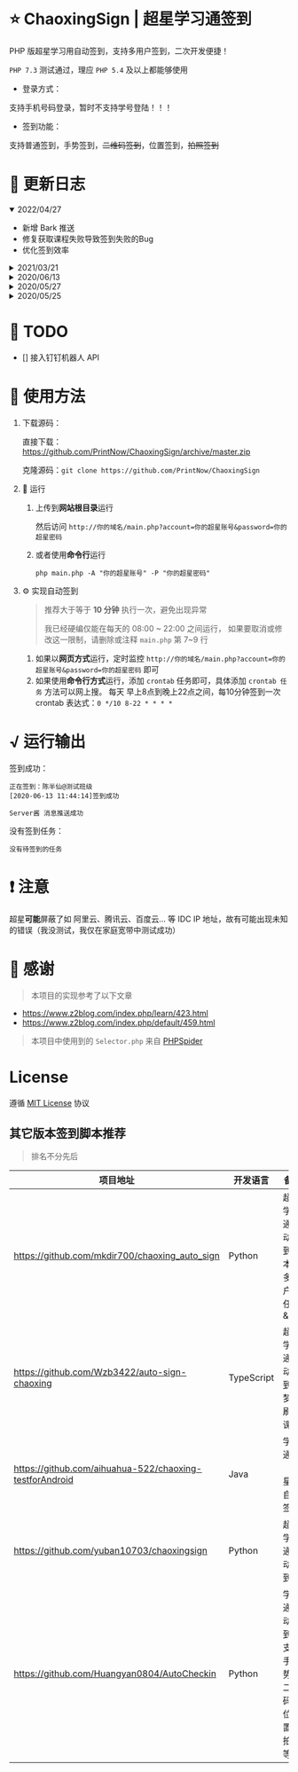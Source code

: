 # ⭐ ChaoxingSign | 超星学习通签到
PHP 版超星学习用自动签到，支持多用户签到，二次开发便捷！

`PHP 7.3` 测试通过，理应 `PHP 5.4` 及以上都能够使用

- 登录方式：

支持手机号码登录，暂时不支持学号登陆！！！

- 签到功能：

支持普通签到，手势签到，~~二维码签到~~，位置签到，~~拍照签到~~

# 🎨 更新日志
<details open>
  <summary>2022/04/27</summary>
  
- 新增 Bark 推送 
- 修复获取课程失败导致签到失败的Bug 
- 优化签到效率 
</details open>
<details>
  <summary>2021/03/21</summary>

- <a href="https://github.com/PrintNow/ChaoxingSign/issues/6">#6</a> 升级为新版 Server 酱推送通道，原因：微信发布公告将在2021年4月底下线模板消息，故旧版推送通道将于 2021年4月 下线
    > 获取本源码后，请配置 `Config.php` 的相关配置
</details>

<details>
  <summary>2020/06/13</summary>

- 修复 <a href="https://github.com/PrintNow/ChaoxingSign/issues/2">#2</a> 的问题，配置了 Server酱但不推送的问题
- 更改 判断时间区间的方法
- 添加 获取课程列表失败，重试2次以判断是API错误
</details>

<details>
  <summary>2020/05/27</summary>

- 修复 <a href="https://github.com/PrintNow/ChaoxingSign/issues/1">#1</a>
- 更改 获取课程、签到 API
- 添加 手势、位置、二维码一键签到
- 添加 Server酱 微信推送，需要配置 `config.php` 文件
</details>

<details>
  <summary>2020/05/25</summary>

- 更改 登录接口，原接口已经失效
</details>

# 🎁 TODO
- [] 接入钉钉机器人 API

# 🧀 使用方法
1. 下载源码：

    直接下载：https://github.com/PrintNow/ChaoxingSign/archive/master.zip
    
    克隆源码：`git clone https://github.com/PrintNow/ChaoxingSign`

2. 🚀 运行
    1. 上传到**网站根目录**运行
    
        然后访问 `http://你的域名/main.php?account=你的超星账号&password=你的超星密码`
    
    2. 或者使用**命令行**运行
       ```
       php main.php -A "你的超星账号" -P "你的超星密码"
       ```

3. ⚙ 实现自动签到
    > 推荐大于等于 **10 分钟** 执行一次，避免出现异常
    > 
    > 我已经硬编仅能在每天的 08:00 ~ 22:00 之间运行，
    > 如果要取消或修改这一限制，请删除或注释
    > `main.php` 第 7~9 行
    1. 如果以**网页方式**运行，定时监控 `http://你的域名/main.php?account=你的超星账号&password=你的超星密码` 即可
    2. 如果使用**命令行方式**运行，添加 `crontab` 任务即可，具体添加 `crontab 任务` 方法可以网上搜。
    每天 早上8点到晚上22点之间，每10分钟签到一次 crontab 表达式：`0 */10 8-22 * * * *`

# √ 运行输出
签到成功：
```
正在签到：陈半仙@测试班级
[2020-06-13 11:44:14]签到成功

Server酱 消息推送成功
```

没有签到任务：
```
没有待签到的任务
```

# ❗ 注意
超星**可能**屏蔽了如 阿里云、腾讯云、百度云... 等 IDC IP 地址，故有可能出现未知的错误（我没测试，我仅在家庭宽带中测试成功）

# 🙇‍ 感谢
> 本项目的实现参考了以下文章

- https://www.z2blog.com/index.php/learn/423.html
- https://www.z2blog.com/index.php/default/459.html

> 本项目中使用到的 `Selector.php` 来自 [PHPSpider](https://github.com/owner888/phpspider) 

# License
遵循 [MIT License](./LICENSE) 协议

## 其它版本签到脚本推荐
> 排名不分先后

| 项目地址                                                | 开发语言   | 备注                                         |
| ------------------------------------------------------- | ---------- | ------------------------------------------ |
| https://github.com/mkdir700/chaoxing_auto_sign          | Python     | 超星学习通自动签到脚本&多用户多任务&API       |
| https://github.com/Wzb3422/auto-sign-chaoxing           | TypeScript | 超星学习通自动签到，梦中刷网课                |
| https://github.com/aihuahua-522/chaoxing-testforAndroid | Java       | 学习通（超星）自动签到                       |
| https://github.com/yuban10703/chaoxingsign              | Python     | 超星学习通自动签到                           |
| https://github.com/Huangyan0804/AutoCheckin             | Python     | 学习通自动签到，支持手势，二维码，位置，拍照等 |
